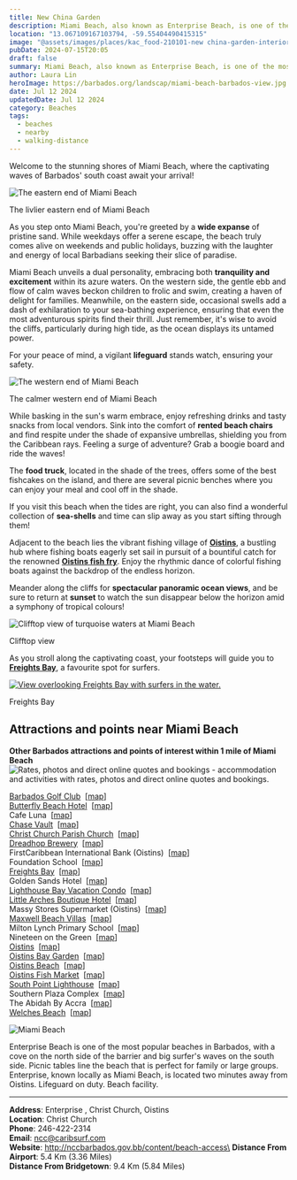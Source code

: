 ```yaml
---
title: New China Garden
description: Miami Beach, also known as Enterprise Beach, is one of the most popular beaches in Barbados.
location: "13.067109167103794, -59.55404490415315"
image: "@assets/images/places/kac_food-210101-new china-garden-interior-1-1920-hor.jpg"
pubDate: 2024-07-15T20:05
draft: false
summary: Miami Beach, also known as Enterprise Beach, is one of the most popular beaches in Barbados.
author: Laura Lin
heroImage: https://barbados.org/landscap/miami-beach-barbados-view.jpg
date: Jul 12 2024
updatedDate: Jul 12 2024
category: Beaches
tags:
  - beaches
  - nearby
  - walking-distance
---
```

Welcome to the stunning shores of Miami Beach, where the captivating waves of Barbados' south coast await your arrival!

![The eastern end of Miami Beach](https://barbados.org/landscap/miami-beach-barbados-view.jpg)

The livlier eastern end of Miami Beach

As you step onto Miami Beach, you're greeted by a **wide expanse** of pristine sand. While weekdays offer a serene escape, the beach truly comes alive on weekends and public holidays, buzzing with the laughter and energy of local Barbadians seeking their slice of paradise.

Miami Beach unveils a dual personality, embracing both **tranquility and excitement** within its azure waters. On the western side, the gentle ebb and flow of calm waves beckon children to frolic and swim, creating a haven of delight for families. Meanwhile, on the eastern side, occasional swells add a dash of exhilaration to your sea-bathing experience, ensuring that even the most adventurous spirits find their thrill. Just remember, it's wise to avoid the cliffs, particularly during high tide, as the ocean displays its untamed power.

For your peace of mind, a vigilant **lifeguard** stands watch, ensuring your safety.

![The western end of Miami Beach](https://barbados.org/landscap/miami-beach-west.jpg)

The calmer western end of Miami Beach

While basking in the sun's warm embrace, enjoy refreshing drinks and tasty snacks from local vendors. Sink into the comfort of **rented beach chairs** and find respite under the shade of expansive umbrellas, shielding you from the Caribbean rays. Feeling a surge of adventure? Grab a boogie board and ride the waves!

The **food truck**, located in the shade of the trees, offers some of the best fishcakes on the island, and there are several picnic benches where you can enjoy your meal and cool off in the shade.

If you visit this beach when the tides are right, you can also find a wonderful collection of **sea-shells** and time can slip away as you start sifting through them!

Adjacent to the beach lies the vibrant fishing village of **[Oistins](https://barbados.org/oistins.htm)**, a bustling hub where fishing boats eagerly set sail in pursuit of a bountiful catch for the renowned **[Oistins fish fry](https://barbados.org/oistins-fish-fry.htm)**. Enjoy the rhythmic dance of colorful fishing boats against the backdrop of the endless horizon.

Meander along the cliffs for **spectacular panoramic ocean views**, and be sure to return at **sunset** to watch the sun disappear below the horizon amid a symphony of tropical colours!

![Clifftop view of turquoise waters at Miami Beach](https://barbados.org/landscap/miami-beach-cliffs.jpg)

Clifftop view

As you stroll along the captivating coast, your footsteps will guide you to **[Freights Bay](https://barbados.org/freights-bay-barbados.htm)**, a favourite spot for surfers.

[![View overlooking Freights Bay with surfers in the water.](https://barbados.org/landscap/freights-bay-view.jpg)](https://barbados.org/freights-bay-barbados.htm)

Freights Bay

## Attractions and points near Miami Beach

**Other Barbados attractions and points of interest within 1 mile of Miami Beach**  
![Rates, photos and direct online quotes and bookings](https://barbados.org/siteimage/imgs/arcres_marker.png "Rates, photos and direct online quotes and bookings") - accommodation and activities with rates, photos and direct online quotes and bookings.  
  

[Barbados Golf Club](https://barbados.org/golf_courses.htm)  [[map](http://barbados.org/maps_google.htm?mapPoint=22)]  
[Butterfly Beach Hotel](https://personaholidays.com/accommodation/hotels/Butterfly-Beach-Hotel/44/)  [[map](http://barbados.org/maps_google.htm?mapPoint=1031)]  
Cafe Luna  [[map](http://barbados.org/maps_google.htm?mapPoint=1187)]  
[Chase Vault](https://barbados.org/chase-vault.htm)  [[map](http://barbados.org/maps_google.htm?mapPoint=1048)]  
[Christ Church Parish Church](https://barbados.org/churches/chch.htm)  [[map](http://barbados.org/maps_google.htm?mapPoint=110)]  
[Dreadhop Brewery](https://barbadoshappyhours.com/venue/dreadhop/)  [[map](http://barbados.org/maps_google.htm?mapPoint=1218)]  
FirstCaribbean International Bank (Oistins)  [[map](http://barbados.org/maps_google.htm?mapPoint=879)]  
Foundation School  [[map](http://barbados.org/maps_google.htm?mapPoint=793)]  
[Freights Bay](https://barbados.org/freights-bay-barbados.htm)  [[map](http://barbados.org/maps_google.htm?mapPoint=924)]  
Golden Sands Hotel  [[map](http://barbados.org/maps_google.htm?mapPoint=299)]  
[Lighthouse Bay Vacation Condo](http://www.booking.com/hotel/bb/residences-at-lighthouse-bay.html?aid=875929)  [[map](http://barbados.org/maps_google.htm?mapPoint=1161)]  
[Little Arches Boutique Hotel](http://www.booking.com/hotel/bb/little-arches-boutique-oistins.html?aid=875929)  [[map](http://barbados.org/maps_google.htm?mapPoint=314)]  
Massy Stores Supermarket (Oistins)  [[map](http://barbados.org/maps_google.htm?mapPoint=777)]  
[Maxwell Beach Villas](https://www.booking.com/hotel/bb/maxwell-beach-villas.en.html?aid=875929)  [[map](http://barbados.org/maps_google.htm?mapPoint=1178)]  
Milton Lynch Primary School  [[map](http://barbados.org/maps_google.htm?mapPoint=861)]  
Nineteen on the Green  [[map](http://barbados.org/maps_google.htm?mapPoint=968)]  
[Oistins](https://barbados.org/oistins.htm)  [[map](http://barbados.org/maps_google.htm?mapPoint=9)]  
[Oistins Bay Garden](https://barbados.org/oistins-fish-fry.htm)  [[map](http://barbados.org/maps_google.htm?mapPoint=329)]  
[Oistins Beach](https://barbados.org/oistins-beach-barbados.htm)  [[map](http://barbados.org/maps_google.htm?mapPoint=1019)]  
[Oistins Fish Market](https://barbados.org/barbados-fish-markets.htm)  [[map](http://barbados.org/maps_google.htm?mapPoint=990)]  
[South Point Lighthouse](https://barbados.org/south_point_lighthouse.htm)  [[map](http://barbados.org/maps_google.htm?mapPoint=175)]  
Southern Plaza Complex  [[map](http://barbados.org/maps_google.htm?mapPoint=828)]  
The Abidah By Accra  [[map](http://barbados.org/maps_google.htm?mapPoint=1199)]  
[Welches Beach](https://barbados.org/bcwelches.htm)  [[map](http://barbados.org/maps_google.htm?mapPoint=83)]  

![Miami Beach](/static/images/miami-enterprise-Photo-jpg_128_rsz_13317852.jpg "Miami Beach")

Enterprise Beach is one of the most popular beaches in Barbados, with a cove on the north side of the barrier and big surfer's waves on the south side. Picnic tables line the beach that is perfect for family or large groups. Enterprise, known locally as Miami Beach, is located two minutes away from Oistins. Lifeguard on duty. Beach facility.

- - -

**Address**: Enterprise , Christ Church, Oistins\
**Location**: Christ Church\
**Phone**: 246-422-2314\
**Email**: ncc@caribsurf.com\
**Website**: http://nccbarbados.gov.bb/content/beach-access\
**Distance From Airport**: 5.4 Km (3.36 Miles)\
**Distance From Bridgetown**: 9.4 Km (5.84 Miles)
